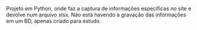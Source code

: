 Projeto em Python, onde faz a captura de informações especificas no site e devolve num arquivo xlsx.
Não está havendo a gravação das informações em um BD, apenas criado para estudo.
